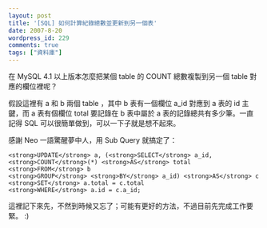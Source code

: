 ```yaml
---
layout: post
title: '[SQL] 如何計算紀錄總數並更新到另一個表'
date: 2007-8-20
wordpress_id: 229
comments: true
tags: ["資料庫"]
---
```


在 MySQL 4.1 以上版本怎麼把某個 table 的 COUNT 總數複製到另一個 table 對應的欄位裡呢？ 

假設這裡有 a 和 b 兩個 table ，其中 b 表有一個欄位 a_id 對應到 a 表的 id 主鍵，而 a 表有個欄位 total 要記錄在 b 表中屬於 a 表的記錄總共有多少筆。一直記得 SQL 可以很簡單做到，可以一下子就是想不起來。 

感謝 Neo 一語驚醒夢中人，用 Sub Query 就搞定了：

```
<strong>UPDATE</strong> a, (<strong>SELECT</strong> a_id, <strong>COUNT</strong>(*) <strong>AS</strong> total
<strong>FROM</strong> b
<strong>GROUP</strong> <strong>BY</strong> a_id) <strong>AS</strong> c
<strong>SET</strong> a.total = c.total
<strong>WHERE</strong> a.id = c.a_id;

```

這裡記下來先，不然到時候又忘了；可能有更好的方法，不過目前先完成工作要緊。 :) 
